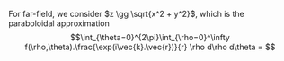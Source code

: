 For far-field, we consider $z \gg \sqrt{x^2 + y^2}$, which is the paraboloidal approximation $$\int_{\theta=0}^{2\pi}\int_{\rho=0}^\infty f(\rho,\theta).\frac{\exp(i\vec{k}.\vec{r})}{r} \rho d\rho d\theta = $$
